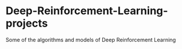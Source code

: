 # Deep-Reinforcement-Learning-projects
Some of the algorithms and models of Deep Reinforcement Learning
